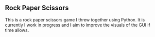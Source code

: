 ## Rock Paper Scissors

This is a rock paper scissors game I threw together using Python.  It is currently I work in progress and I aim to improve the visuals of the GUI if time allows.
